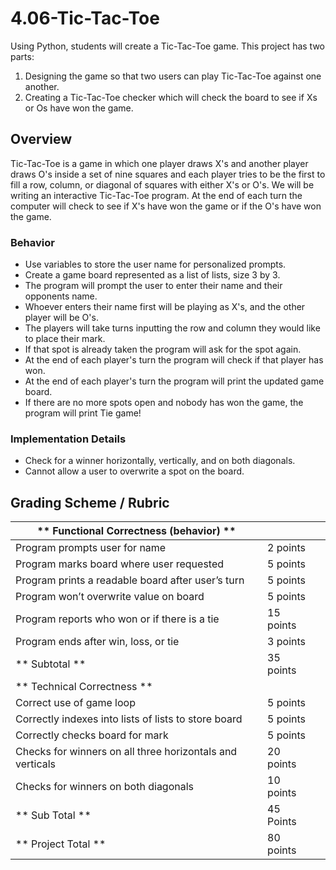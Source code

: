 # 4.06-Tic-Tac-Toe

Using Python, students will create a Tic-Tac-Toe game. This project has two parts:
1. Designing the game so that two users can play Tic-Tac-Toe against one another.
2. Creating a Tic-Tac-Toe checker which will check the board to see if Xs or Os have won the game.

## Overview

Tic-Tac-Toe is a game in which one player draws X's and another player draws O's inside a set of nine squares and each player tries to be the first to fill a row, column, or diagonal of squares with either X's or O's. We will be writing an interactive Tic-Tac-Toe program. At the end of each turn the computer will check to see if X's have won the game or if the O's have won the game.

### Behavior

* Use variables to store the user name for personalized prompts.
* Create a game board represented as a list of lists, size 3 by 3. 
* The program will prompt the user to enter their name and their opponents name.
* Whoever enters their name first will be playing as X's, and the other player will be O's.
* The players will take turns inputting the row and column they would like to place their mark.
* If that spot is already taken the program will ask for the spot again.
* At the end of each player's turn the program will check if that player has won.
* At the end of each player's turn the program will print the updated game board.
* If there are no more spots open and nobody has won the game, the program will print Tie game!

### Implementation Details

* Check for a winner horizontally, vertically, and on both diagonals.
* Cannot allow a user to overwrite a spot on the board.

## Grading Scheme / Rubric

| ** Functional Correctness (behavior) **                   |           |       |
|-----------------------------------------------------------|-----------|-------|
| Program prompts user for name                             | 2 points  |       |
| Program marks board where user requested                  | 5 points  |       |
| Program prints a readable board after user’s turn         | 5 points  |       |
| Program won’t overwrite value on board                    | 5 points  |       |
| Program reports who won or if there is a tie              | 15 points |       |
| Program ends after win, loss, or tie                      | 3 points  |       |
|  ** Subtotal **                                           | 35 points |       |
|  ** Technical Correctness **                              |           |       |
| Correct use of game loop                                  | 5 points  |       |
| Correctly indexes into lists of lists to store board      | 5 points  |       |
| Correctly checks board for mark                           | 5 points  |       |
| Checks for winners on all three horizontals and verticals | 20 points |       |
| Checks for winners on both diagonals                      | 10 points |       |
|  ** Sub Total **                                          | 45 Points |       |
|  ** Project Total **                                      | 80 points |       |

